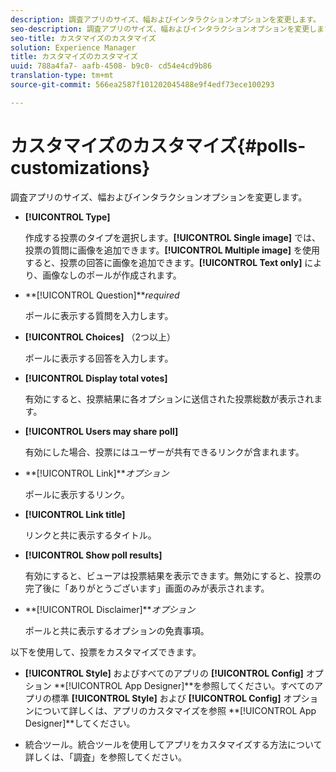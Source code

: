 ```yaml
---
description: 調査アプリのサイズ、幅およびインタラクションオプションを変更します。
seo-description: 調査アプリのサイズ、幅およびインタラクションオプションを変更します。
seo-title: カスタマイズのカスタマイズ
solution: Experience Manager
title: カスタマイズのカスタマイズ
uuid: 788a4fa7- aafb-4508- b9c0- cd54e4cd9b86
translation-type: tm+mt
source-git-commit: 566ea2587f101202045488e9f4edf73ece100293

---
```



# カスタマイズのカスタマイズ{#polls-customizations}

調査アプリのサイズ、幅およびインタラクションオプションを変更します。



* **[!UICONTROL Type]**

   作成する投票のタイプを選択します。**[!UICONTROL Single image]** では、投票の質問に画像を追加できます。**[!UICONTROL Multiple image]** を使用すると、投票の回答に画像を追加できます。**[!UICONTROL Text only]** により、画像なしのポールが作成されます。

* **[!UICONTROL Question]***required*

   ポールに表示する質問を入力します。

* **[!UICONTROL Choices]** （2つ以上）

   ポールに表示する回答を入力します。

* **[!UICONTROL Display total votes]**

   有効にすると、投票結果に各オプションに送信された投票総数が表示されます。

* **[!UICONTROL Users may share poll]**

   有効にした場合、投票にはユーザーが共有できるリンクが含まれます。

* **[!UICONTROL Link]***オプション*

   ポールに表示するリンク。

* **[!UICONTROL Link title]**

   リンクと共に表示するタイトル。

* **[!UICONTROL Show poll results]**

   有効にすると、ビューアは投票結果を表示できます。無効にすると、投票の完了後に「ありがとうございます」画面のみが表示されます。

* **[!UICONTROL Disclaimer]***オプション*

   ポールと共に表示するオプションの免責事項。

以下を使用して、投票をカスタマイズできます。

* **[!UICONTROL Style]** およびすべてのアプリの **[!UICONTROL Config]** オプション **[!UICONTROL App Designer]**を参照してください。すべてのアプリの標準 **[!UICONTROL Style]** および **[!UICONTROL Config]** オプションについて詳しくは、アプリのカスタマイズを参照 **[!UICONTROL App Designer]**してください。

* 統合ツール。統合ツールを使用してアプリをカスタマイズする方法について詳しくは、「調査」を参照してください。

